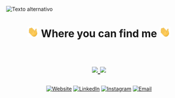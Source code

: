 ![Texto alternativo](https://gist.githubusercontent.com/SeebaaSiman/e24f67dc4bbd7cd6f130d28436c7c4cd/raw/871ed25d75d2b5ed9898f82ae72d82cd713c642e/GitHub-Profile.svg)

<h1 align="center">
 <img src="https://raw.githubusercontent.com/parth-27/parth-27/master/Hi.gif" width="30px"> Where you can find me  <img src="https://raw.githubusercontent.com/parth-27/parth-27/master/Hi.gif" width="30px">
<p align="center">
  <br/>
  <a href="https://www.linkedin.com/in/sebasti%C3%A1nsiman/">
    <img src="https://img.shields.io/badge/LinkedIn-%230077B5.svg?&style=flat-square&logo=linkedin&logoColor=white">
  </a>
  
  <a href="https://github.com/SeebaaSiman">
    <img src="https://img.shields.io/badge/Github-%230A0A0A.svg?&style=flat-square&logo=Github&logoColor=white">  
  </a>
</p>
</h1>

<p align="center">
<a href="https://seebaasiman.github.io/Sebastian.Siman/"><img alt="Website" src="https://img.shields.io/badge/Website-www.adityavsingh.com-blue?style=flat-square&logo=google-chrome"></a>
<a href="https://www.linkedin.com/in/sebasti%C3%A1nsiman/"><img alt="LinkedIn" src="https://img.shields.io/badge/LinkedIn-Aditya%20Vikram%20Singh-blue?style=flat-square&logo=linkedin"></a>
<a href="https://github.com/SeebaaSiman"><img alt="Instagram" src="https://img.shields.io/badge/Github-adityavs__-blue?style=flat-square&logo=instagram"></a>
<a href="mailto:seebaasiman@gmail.com"><img alt="Email" src="https://img.shields.io/badge/Email-avsingh@umass.edu-blue?style=flat-square&logo=gmail"></a>
</p>
